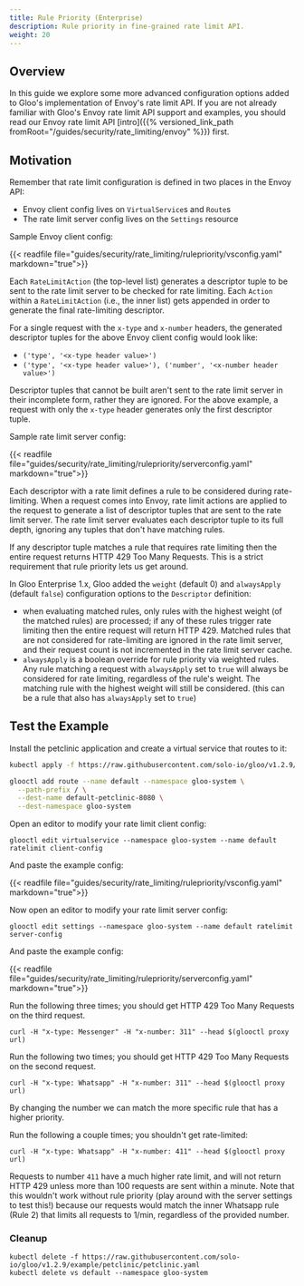 ```yaml
---
title: Rule Priority (Enterprise)
description: Rule priority in fine-grained rate limit API.
weight: 20
---
```


## Overview

In this guide we explore some more advanced configuration options added to Gloo's implementation of Envoy's rate limit
API. If you are not already familiar with Gloo's Envoy rate limit API support and examples, you should read our Envoy
rate limit API [intro]({{% versioned_link_path fromRoot="/guides/security/rate_limiting/envoy" %}}) first.

## Motivation

Remember that rate limit configuration is defined in two places in the Envoy API:

* Envoy client config lives on `VirtualService`s and `Route`s
* The rate limit server config lives on the `Settings` resource

Sample Envoy client config:

{{< readfile file="guides/security/rate_limiting/rulepriority/vsconfig.yaml" markdown="true">}}

Each `RateLimitAction` (the top-level list) generates a descriptor tuple to be sent to the rate limit server to be
checked for rate limiting. Each `Action` within a `RateLimitAction` (i.e., the inner list) gets appended in order to
generate the final rate-limiting descriptor.

For a single request with the `x-type` and `x-number` headers, the generated descriptor tuples for the above Envoy
client config would look like:

- `('type', '<x-type header value>')`
- `('type', '<x-type header value>'), ('number', '<x-number header value>')`

Descriptor tuples that cannot be built aren't sent to the rate limit server in their incomplete form, rather they are
ignored. For the above example, a request with only the `x-type` header generates only the first descriptor tuple.

Sample rate limit server config:

{{< readfile file="guides/security/rate_limiting/rulepriority/serverconfig.yaml" markdown="true">}}

Each descriptor with a rate limit defines a rule to be considered during rate-limiting. When a request comes into Envoy,
rate limit actions are applied to the request to generate a list of descriptor tuples that are sent to the rate limit
server. The rate limit server evaluates each descriptor tuple to its full depth, ignoring any tuples that don't have
matching rules.

If any descriptor tuple matches a rule that requires rate limiting then the entire request returns HTTP 429 Too Many 
Requests. This is a strict requirement that rule priority lets us get around.

In Gloo Enterprise 1.x, Gloo added the `weight` (default 0) and `alwaysApply` (default `false`) configuration options
to the `Descriptor` definition:

- when evaluating matched rules, only rules with the highest weight (of the matched rules) are processed; if any of
these rules trigger rate limiting then the entire request will return HTTP 429. Matched rules that are not considered for
rate-limiting are ignored in the rate limit server, and their request count is not incremented in the rate limit server
cache.
- `alwaysApply` is a boolean override for rule priority via weighted rules. Any rule matching a request with
`alwaysApply` set to `true` will always be considered for rate limiting, regardless of the rule's weight. The matching
rule with the highest weight will still be considered. (this can be a rule that also has `alwaysApply` set to `true`)

## Test the Example

Install the petclinic application and create a virtual service that routes to it:
```bash
kubectl apply -f https://raw.githubusercontent.com/solo-io/gloo/v1.2.9/example/petclinic/petclinic.yaml

glooctl add route --name default --namespace gloo-system \
  --path-prefix / \
  --dest-name default-petclinic-8080 \
  --dest-namespace gloo-system
```

Open an editor to modify your rate limit client config:
```shell script
glooctl edit virtualservice --namespace gloo-system --name default ratelimit client-config
```
And paste the example config:

{{< readfile file="guides/security/rate_limiting/rulepriority/vsconfig.yaml" markdown="true">}}

Now open an editor to modify your rate limit server config:
```shell script
glooctl edit settings --namespace gloo-system --name default ratelimit server-config
```

And paste the example config:

{{< readfile file="guides/security/rate_limiting/rulepriority/serverconfig.yaml" markdown="true">}}

Run the following three times; you should get HTTP 429 Too Many Requests on the third request.
```shell
curl -H "x-type: Messenger" -H "x-number: 311" --head $(glooctl proxy url)
```

Run the following two times; you should get HTTP 429 Too Many Requests on the second request.
```shell
curl -H "x-type: Whatsapp" -H "x-number: 311" --head $(glooctl proxy url)
```

By changing the number we can match the more specific rule that has a higher priority.

Run the following a couple times; you shouldn't get rate-limited:
```shell
curl -H "x-type: Whatsapp" -H "x-number: 411" --head $(glooctl proxy url)
```

Requests to number `411` have a much higher rate limit, and will not return HTTP 429 unless more than 100 requests
are sent within a minute. Note that this wouldn't work without rule priority (play around with the server settings
to test this!) because our requests would match the inner Whatsapp rule (Rule 2) that limits all requests to 1/min,
regardless of the provided number.

### Cleanup

```shell
kubectl delete -f https://raw.githubusercontent.com/solo-io/gloo/v1.2.9/example/petclinic/petclinic.yaml
kubectl delete vs default --namespace gloo-system
```
